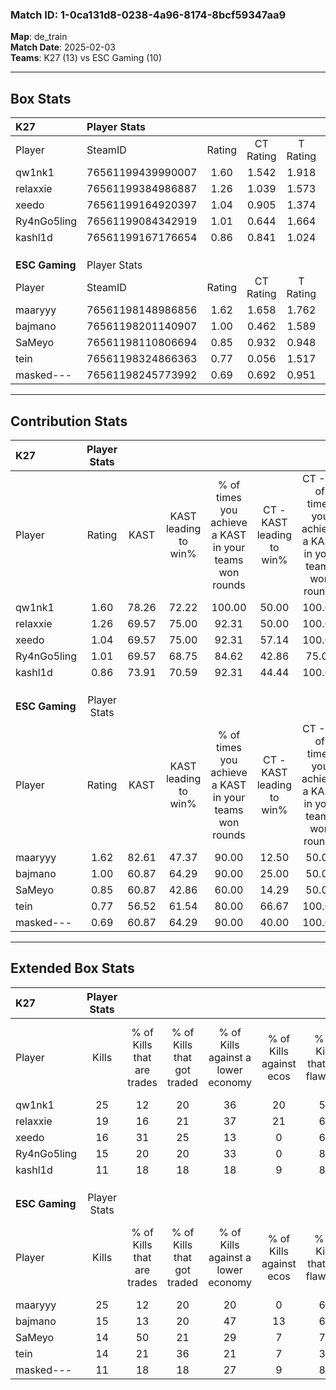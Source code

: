 ### Match ID: 1-0ca131d8-0238-4a96-8174-8bcf59347aa9  
**Map**: de_train  
**Match Date**: 2025-02-03  
**Teams**: K27 (13) vs ESC Gaming (10)  

---  

## Box Stats  

| **K27**        | Player Stats      |        |           |          |       |       |       |         |        |      |     |
| :- | :- | :-: | :-: | :-: | :-: | :-: | :-: | :-: | :-: | :-: | :-: |
| Player         | SteamID           | Rating | CT Rating | T Rating | KAST  |  ADR  | Kills | Assists | Deaths | K/D  | HS% |
| qw1nk1         | 76561199439990007 |  1.60  |   1.542   |  1.918   | 78.26 | 116.2 |  25   |    7    |   16   | 1.56 | 44  |
| relaxxie       | 76561199384986887 |  1.26  |   1.039   |  1.573   | 69.57 | 91.2  |  19   |    8    |   15   | 1.27 | 73  |
| xeedo          | 76561199164920397 |  1.04  |   0.905   |  1.374   | 69.57 | 74.5  |  16   |    5    |   17   | 0.94 | 50  |
| Ry4nGo5ling    | 76561199084342919 |  1.01  |   0.644   |  1.664   | 69.57 | 73.8  |  15   |    7    |   17   | 0.88 | 53  |
| kashl1d        | 76561199167176654 |  0.86  |   0.841   |  1.024   | 73.91 | 45.7  |  11   |    5    |   14   | 0.79 | 36  |
|                |                   |        |           |          |       |       |       |         |        |      |     |
|                |                   |        |           |          |       |       |       |         |        |      |     |
|                |                   |        |           |          |       |       |       |         |        |      |     |
| **ESC Gaming** | Player Stats      |        |           |          |       |       |       |         |        |      |     |
| Player         | SteamID           | Rating | CT Rating | T Rating | KAST  |  ADR  | Kills | Assists | Deaths | K/D  | HS% |
| maaryyy        | 76561198148986856 |  1.62  |   1.658   |  1.762   | 82.61 | 126.8 |  25   |    6    |   18   | 1.39 | 68  |
| bajmano        | 76561198201140907 |  1.00  |   0.462   |  1.589   | 60.87 | 75.5  |  15   |    9    |   15   | 1.00 | 66  |
| SaMeyo         | 76561198110806694 |  0.85  |   0.932   |  0.948   | 60.87 | 67.4  |  14   |    4    |   18   | 0.78 | 21  |
| tein           | 76561198324866363 |  0.77  |   0.056   |  1.517   | 56.52 | 50.4  |  14   |    1    |   17   | 0.82 | 64  |
| masked---      | 76561198245773992 |  0.69  |   0.692   |  0.951   | 60.87 | 47.2  |  11   |    8    |   18   | 0.61 | 27  |
---  

## Contribution Stats  

| **K27**        | Player Stats |       |                      |                                                        |                           |                                                             |                          |                                                            |
| :- | :-: | :-: | :-: | :-: | :-: | :-: | :-: | :-: |
| Player         |    Rating    | KAST  | KAST leading to win% | % of times you achieve a KAST in your teams won rounds | CT - KAST leading to win% | CT - % of times you achieve a KAST in your teams won rounds | T - KAST leading to win% | T - % of times you achieve a KAST in your teams won rounds |
| qw1nk1         |     1.60     | 78.26 |        72.22         |                         100.00                         |           50.00           |                           100.00                            |          90.00           |                           100.00                           |
| relaxxie       |     1.26     | 69.57 |        75.00         |                         92.31                          |           50.00           |                           100.00                            |          100.00          |                           88.89                            |
| xeedo          |     1.04     | 69.57 |        75.00         |                         92.31                          |           57.14           |                           100.00                            |          88.89           |                           88.89                            |
| Ry4nGo5ling    |     1.01     | 69.57 |        68.75         |                         84.62                          |           42.86           |                            75.00                            |          88.89           |                           88.89                            |
| kashl1d        |     0.86     | 73.91 |        70.59         |                         92.31                          |           44.44           |                           100.00                            |          100.00          |                           88.89                            |
|                |              |       |                      |                                                        |                           |                                                             |                          |                                                            |
|                |              |       |                      |                                                        |                           |                                                             |                          |                                                            |
|                |              |       |                      |                                                        |                           |                                                             |                          |                                                            |
| **ESC Gaming** | Player Stats |       |                      |                                                        |                           |                                                             |                          |                                                            |
| Player         |    Rating    | KAST  | KAST leading to win% | % of times you achieve a KAST in your teams won rounds | CT - KAST leading to win% | CT - % of times you achieve a KAST in your teams won rounds | T - KAST leading to win% | T - % of times you achieve a KAST in your teams won rounds |
| maaryyy        |     1.62     | 82.61 |        47.37         |                         90.00                          |           12.50           |                            50.00                            |          72.73           |                           100.00                           |
| bajmano        |     1.00     | 60.87 |        64.29         |                         90.00                          |           25.00           |                            50.00                            |          80.00           |                           100.00                           |
| SaMeyo         |     0.85     | 60.87 |        42.86         |                         60.00                          |           14.29           |                            50.00                            |          71.43           |                           62.50                            |
| tein           |     0.77     | 56.52 |        61.54         |                         80.00                          |           66.67           |                           100.00                            |          60.00           |                           75.00                            |
| masked---      |     0.69     | 60.87 |        64.29         |                         90.00                          |           40.00           |                           100.00                            |          77.78           |                           87.50                            |
---  

## Extended Box Stats  

| **K27**        | Player Stats |                            |                            |                                    |                         |                              |                                 |        |                             |                                     |                          |                               |                            |
| :- | :-: | :-: | :-: | :-: | :-: | :-: | :-: | :-: | :-: | :-: | :-: | :-: | :-: |
| Player         |    Kills     | % of Kills that are trades | % of Kills that got traded | % of Kills against a lower economy | % of Kills against ecos | % of Kills that are flawless | % of Kills that are close duels | Deaths | % of Deaths that get traded | % of Deaths against a lower economy | % of Deaths against ecos | % of Deaths that are flawless | % of Deaths that are close |
| qw1nk1         |      25      |             12             |             20             |                 36                 |           20            |              56              |                0                |   16   |             31              |                 13                  |            6             |              38               |             6              |
| relaxxie       |      19      |             16             |             21             |                 37                 |           21            |              63              |                0                |   15   |              7              |                  7                  |            0             |              67               |             7              |
| xeedo          |      16      |             31             |             25             |                 13                 |            0            |              69              |                0                |   17   |             24              |                 24                  |            6             |              76               |             6              |
| Ry4nGo5ling    |      15      |             20             |             20             |                 33                 |            0            |              80              |               13                |   17   |             29              |                  6                  |            6             |              53               |             6              |
| kashl1d        |      11      |             18             |             18             |                 18                 |            9            |              82              |                0                |   14   |             21              |                  7                  |            7             |              79               |             0              |
|                |              |                            |                            |                                    |                         |                              |                                 |        |                             |                                     |                          |                               |                            |
|                |              |                            |                            |                                    |                         |                              |                                 |        |                             |                                     |                          |                               |                            |
|                |              |                            |                            |                                    |                         |                              |                                 |        |                             |                                     |                          |                               |                            |
| **ESC Gaming** | Player Stats |                            |                            |                                    |                         |                              |                                 |        |                             |                                     |                          |                               |                            |
| Player         |    Kills     | % of Kills that are trades | % of Kills that got traded | % of Kills against a lower economy | % of Kills against ecos | % of Kills that are flawless | % of Kills that are close duels | Deaths | % of Deaths that get traded | % of Deaths against a lower economy | % of Deaths against ecos | % of Deaths that are flawless | % of Deaths that are close |
| maaryyy        |      25      |             12             |             20             |                 20                 |            0            |              60              |               12                |   18   |             22              |                 17                  |            6             |              56               |             11             |
| bajmano        |      15      |             13             |             20             |                 47                 |           13            |              67              |                0                |   15   |             13              |                 13                  |            0             |              67               |             0              |
| SaMeyo         |      14      |             50             |             21             |                 29                 |            7            |              71              |                7                |   18   |             22              |                 17                  |            0             |              83               |             0              |
| tein           |      14      |             21             |             36             |                 21                 |            7            |              36              |                0                |   17   |             12              |                 18                  |            0             |              71               |             0              |
| masked---      |      11      |             18             |             18             |                 27                 |            9            |              82              |                0                |   18   |             33              |                 22                  |            0             |              61               |             0              |
